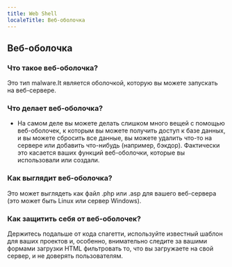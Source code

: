```yaml
---
title: Web Shell
localeTitle: Веб-оболочка
---
```

## Веб-оболочка

### Что такое веб-оболочка?

Это тип malware.It является оболочкой, которую вы можете запускать на веб-сервере.

### Что делает веб-оболочка?

*   На самом деле вы можете делать слишком много вещей с помощью веб-оболочек, к которым вы можете получить доступ к базе данных, и вы можете сбросить все данные, вы можете удалить что-то на сервере или добавить что-нибудь (например, бэкдор). Фактически это касается ваших функций веб-оболочки, которые вы использовали или создали.

### Как выглядит веб-оболочка?

Это может выглядеть как файл .php или .asp для вашего веб-сервера (это может быть Linux или сервер Windows).

### Как защитить себя от веб-оболочек?

Держитесь подальше от кода спагетти, используйте известный шаблон для ваших проектов и, особенно, внимательно следите за вашими формами загрузки HTML фильтровать то, что вы загружаете на свой сервер, и не доверять пользователям.
